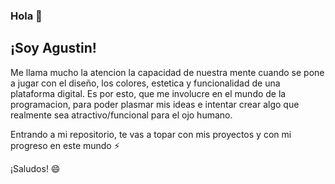 ### Hola 👋
## ¡Soy Agustin!
Me llama mucho la atencion la capacidad de nuestra mente cuando se pone a jugar
con el diseño, los colores, estetica y funcionalidad de una plataforma digital.
Es por esto, que me involucre en el mundo de la programacion, para poder plasmar mis ideas e intentar
crear algo que realmente sea atractivo/funcional para el ojo humano.

Entrando a mi repositorio, te vas a topar con mis proyectos y con mi progreso en este mundo ⚡ 

¡Saludos! 😄

<!--
**agussanchz/agussanchz** is a ✨ _special_ ✨ repository because its `README.md` (this file) appears on your GitHub profile.

Here are some ideas to get you started:

- 🔭 I’m currently working on ...
- 🌱 I’m currently learning ...
- 👯 I’m looking to collaborate on ...
- 🤔 I’m looking for help with ...
- 💬 Ask me about ...
- 📫 How to reach me: ...
- 😄 Pronouns: ...
- ⚡ Fun fact: ...
-->

